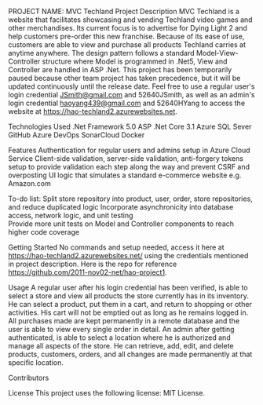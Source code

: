 PROJECT NAME: MVC Techland
Project Description
MVC Techland is a website that facilitates showcasing and vending Techland video games and other merchandises. Its current focus is to advertise for Dying Light 2 and help customers pre-order this new franchise. Because of its ease of use, customers are able to view and purchase all products Techland carries at anytime anywhere. The design pattern follows a standard Model-View-Controller structure where Model is programmed in .Net5, View and Controller are handled in ASP .Net. This project has been temporarily paused because other team project has taken precedence, but it will be updated continuously until the release date. Feel free to use a regular user's login credential JSmith@gmail.com and 52640JSmith, as well as an admin's login credential haoyang439@gmail.com and 52640HYang to access the website at https://hao-techland2.azurewebsites.net. 

Technologies Used
.Net Framework 5.0
ASP .Net Core  3.1
Azure SQL Sever
GitHub
Azure DevOps
SonarCloud 
Docker

Features
Authentication for regular users and admins setup in Azure Cloud Service
Client-side validation, server-side validation, anti-forgery tokens setup to provide validation each step along the way and prevent CSRF and overposting
UI logic that simulates a standard e-commerce website e.g. Amazon.com

To-do list:
Split store repository into product, user, order, store repositories, and reduce duplicated logic
Incorporate asynchronicity into database access, network logic, and unit testing  
Provide more unit tests on Model and Controller components to reach higher code coverage

Getting Started
No commands and setup needed, access it here at https://hao-techland2.azurewebsites.net/ using the credentials mentioned in project description. Here is the repo for reference https://github.com/2011-nov02-net/hao-project1.

Usage
A regular user after his login credential has been verified, is able to select a store and view all products the store currently has in its inventory. He can select a product, put them in a cart, and return to shopping or other activities. His cart will not be emptied out as long as he remains logged in. All purchases made are kept permanently in a remote database and the user is able to view every single order in detail.
An admin after getting authenticated, is able to select a location where he is authorized and manage all aspects of the store. He can retrieve, add, edit, and delete products, customers, orders, and all changes are made permanently at that specific location.

Contributors

License
This project uses the following license: MIT License.